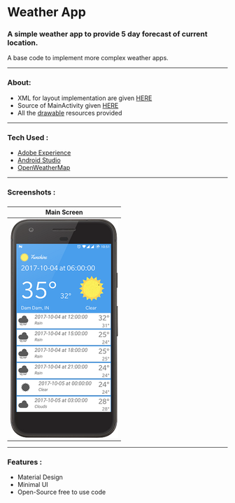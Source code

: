# Weather App

### A simple weather app to provide 5 day forecast of current location.

A base code to implement more complex weather apps.

------



### About:

- XML for layout implementation are given  [HERE](https://github.com/g0621/Android-Projects/blob/master/Weather%20App/src/main/res/layout/)
- Source of MainActivity  given [HERE](https://github.com/g0621/Android-Projects/blob/master/Weather%20App/src/main/java/com/example/gyan/funshine/activities/WeatherActivity.java)
- All the [drawable](https://github.com/g0621/Android-Projects/blob/master/Weather%20App/src/main/res/)  resources provided

------

### Tech Used :

- [Adobe Experience](http://www.adobe.com/in/products/experience-design.html)
- [Android Studio](https://developer.android.com/studio/index.html)
- [OpenWeatherMap](https://openweathermap.org)

------

### Screenshots :

###  

| Main Screen                              |
| ---------------------------------------- |
| ![MainScreen](https://github.com/g0621/Android-Projects/blob/master/Weather%20App/Screenshots/mainscreen.png?raw=true) |

------



### Features : 

- Material Design
- Minimal UI
- Open-Source free to use code

[^All codes are free to use along with resources provided  just mention repo link while using]: 